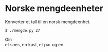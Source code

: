 # Norske mengdeenheter
Konverter et tall til en norsk mengdeenhet.

`$ ./mengde.py 27`

Gir:  
et snes, en kast, et par og en
